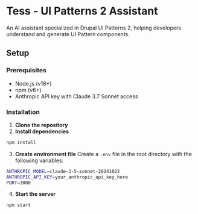 # Tess - UI Patterns 2 Assistant

An AI assistant specialized in Drupal UI Patterns 2, helping developers understand and generate UI Pattern components.

## Setup

### Prerequisites
- Node.js (v18+)
- npm (v6+)
- Anthropic API key with Claude 3.7 Sonnet access

### Installation

1. **Clone the repository**
2. **Install dependencies**
```bash
npm install
```
3. **Create environment file**
Create a `.env` file in the root directory with the following variables:

```bash
ANTHROPIC_MODEL=claude-3-5-sonnet-20241022
ANTHROPIC_API_KEY=your_anthropic_api_key_here
PORT=3000
```

4. **Start the server**
```bash
npm start
```
